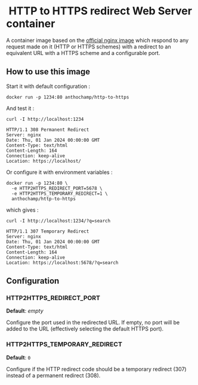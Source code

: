 #  HTTP to HTTPS redirect Web Server container

A container image based on the [official nginx image](https://hub.docker.com/_/nginx) which respond to any request made on it (HTTP or HTTPS schemes) with a redirect to an equivalent URL with a HTTPS scheme and a configurable port.

## How to use this image

Start it with default configuration :

```shell
docker run -p 1234:80 anthochamp/http-to-https
```

And test it :

```shell
curl -I http://localhost:1234
```

```text
HTTP/1.1 308 Permanent Redirect
Server: nginx
Date: Thu, 01 Jan 2024 00:00:00 GMT
Content-Type: text/html
Content-Length: 164
Connection: keep-alive
Location: https://localhost/
```

Or configure it with environment variables :

```shell
docker run -p 1234:80 \
  -e HTTP2HTTPS_REDIRECT_PORT=5678 \
  -e HTTP2HTTPS_TEMPORARY_REDIRECT=1 \
  anthochamp/http-to-https
```

which gives :

```shell
curl -I http://localhost:1234/?q=search
```

```text
HTTP/1.1 307 Temporary Redirect
Server: nginx
Date: Thu, 01 Jan 2024 00:00:00 GMT
Content-Type: text/html
Content-Length: 164
Connection: keep-alive
Location: https://localhost:5678/?q=search
```

## Configuration

### HTTP2HTTPS_REDIRECT_PORT

**Default**: *empty*

Configure the port used in the redirected URL. If empty, no port will be added to the URL (effectively selecting the default HTTPS port).

### HTTP2HTTPS_TEMPORARY_REDIRECT

**Default**: `0`

Configure if the HTTP redirect code should be a temporary redirect (307) instead of a permanent redirect (308).
